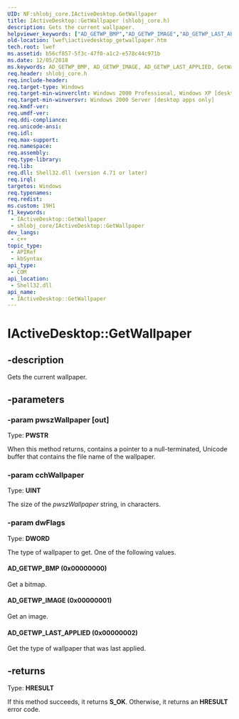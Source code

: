 ```yaml
---
UID: NF:shlobj_core.IActiveDesktop.GetWallpaper
title: IActiveDesktop::GetWallpaper (shlobj_core.h)
description: Gets the current wallpaper.
helpviewer_keywords: ["AD_GETWP_BMP","AD_GETWP_IMAGE","AD_GETWP_LAST_APPLIED","GetWallpaper","GetWallpaper method [Legacy Windows Environment Features]","GetWallpaper method [Legacy Windows Environment Features]","IActiveDesktop interface","IActiveDesktop interface [Legacy Windows Environment Features]","GetWallpaper method","IActiveDesktop.GetWallpaper","IActiveDesktop::GetWallpaper","_win32_IActiveDesktop_GetWallpaper","lwef.iactivedesktop_getwallpaper","shell.iactivedesktop_getwallpaper","shlobj_core/IActiveDesktop::GetWallpaper"]
old-location: lwef\iactivedesktop_getwallpaper.htm
tech.root: lwef
ms.assetid: b56cf857-5f3c-47f0-a1c2-e578c44c971b
ms.date: 12/05/2018
ms.keywords: AD_GETWP_BMP, AD_GETWP_IMAGE, AD_GETWP_LAST_APPLIED, GetWallpaper, GetWallpaper method [Legacy Windows Environment Features], GetWallpaper method [Legacy Windows Environment Features],IActiveDesktop interface, IActiveDesktop interface [Legacy Windows Environment Features],GetWallpaper method, IActiveDesktop.GetWallpaper, IActiveDesktop::GetWallpaper, _win32_IActiveDesktop_GetWallpaper, lwef.iactivedesktop_getwallpaper, shell.iactivedesktop_getwallpaper, shlobj_core/IActiveDesktop::GetWallpaper
req.header: shlobj_core.h
req.include-header: 
req.target-type: Windows
req.target-min-winverclnt: Windows 2000 Professional, Windows XP [desktop apps only]
req.target-min-winversvr: Windows 2000 Server [desktop apps only]
req.kmdf-ver: 
req.umdf-ver: 
req.ddi-compliance: 
req.unicode-ansi: 
req.idl: 
req.max-support: 
req.namespace: 
req.assembly: 
req.type-library: 
req.lib: 
req.dll: Shell32.dll (version 4.71 or later)
req.irql: 
targetos: Windows
req.typenames: 
req.redist: 
ms.custom: 19H1
f1_keywords:
 - IActiveDesktop::GetWallpaper
 - shlobj_core/IActiveDesktop::GetWallpaper
dev_langs:
 - c++
topic_type:
 - APIRef
 - kbSyntax
api_type:
 - COM
api_location:
 - Shell32.dll
api_name:
 - IActiveDesktop::GetWallpaper
---
```


# IActiveDesktop::GetWallpaper


## -description

Gets the current wallpaper.

## -parameters

### -param pwszWallpaper [out]

Type: <b>PWSTR</b>

When this method returns, contains a pointer to a null-terminated, Unicode buffer that contains the file name of the wallpaper.

### -param cchWallpaper

Type: <b>UINT</b>

The size of the <i>pwszWallpaper</i> string, in characters.

### -param dwFlags

Type: <b>DWORD</b>

The type of wallpaper to get. One of the following values.



#### AD_GETWP_BMP (0x00000000)

Get a bitmap.



#### AD_GETWP_IMAGE (0x00000001)

Get an image.



#### AD_GETWP_LAST_APPLIED (0x00000002)

Get the type of wallpaper that was last applied.

## -returns

Type: <b>HRESULT</b>

If this method succeeds, it returns <b xmlns:loc="http://microsoft.com/wdcml/l10n">S_OK</b>. Otherwise, it returns an <b xmlns:loc="http://microsoft.com/wdcml/l10n">HRESULT</b> error code.


